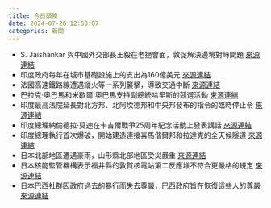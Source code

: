 ```yaml
---
title: 今日頭條
date: 2024-07-26 12:50:07
categories: 新聞            
---
```

- S. Jaishankar 與中國外交部長王毅在老撾會面，敦促解決邊境對峙問題 [來源連結](https://www.thehindu.com/news/the-hindu-morning-digest-july-26-2024/article68448177.ece)
- 印度政府每年在城市基礎設施上的支出為160億美元 [來源連結](https://asiatimes.com/2024/07/india-china-warming-pops-us-pipe-dream/)
- 法國高速鐵路線遭遇縱火等一系列襲擊，導致交通中斷 [來源連結](https://www.japantimes.co.jp/news/2024/07/26/world/crime-legal/france-railway-sabotage-olympics/)
- 巴拉克·奧巴馬和米歇爾·奧巴馬支持副總統哈里斯的競選活動 [來源連結](https://www.npr.org/2024/07/26/nx-s1-5052627/obama-endorses-harris-election)
- 印度最高法院延長對北方邦、北阿坎德邦和中央邦發布的指令的臨時停止令 [來源連結](https://www.thehindu.com/news/national/kanwar-yatra-row-sc-extends-interim-stay-on-directives-issued-by-up-uttarakhand-mp-on-eateries/article68449211.ece)
- 印度總理納倫德拉·莫迪在卡吉爾戰爭25周年紀念活動上發表講話 [來源連結](https://www.thehindu.com/news/national/jammu-and-kashmir/kargil-vijay-diwas-pm-modi-kargil-war-memorial-visit-on-june-26/article68448448.ece)
- 印度總理執行首次爆破，開始建造連接喜馬偕爾邦和拉達克的全天候隧道 [來源連結](https://www.thehindu.com/news/national/ladakh/pm-modi-conducts-first-blast-of-shinkun-la-tunnel/article68448669.ece)
- 日本北部地區遭遇豪雨，山形縣北部地區受災嚴重 [來源連結](https://www.japantimes.co.jp/news/2024/07/26/japan/society/yamagata-akita-rain-floods/)
- 日本核能監管機構表示福井縣的敦賀核電站第二反應堆不符合更嚴格的規定 [來源連結](https://www.japantimes.co.jp/news/2024/07/26/japan/nuclear-plant-not-approved/)
- 日本巴西社群因政府過去的暴行而失去尊嚴，巴西政府旨在恢復這些人的尊嚴 [來源連結](https://www.japantimes.co.jp/news/2024/07/26/japan/brazil-apology-japanese-immigrants/)




